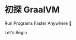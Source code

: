 # 初探 GraalVM

Run Programs Faster Anywhere 🚀

<div class="pt-12">
  <span @click="$slidev.nav.next" class="px-2 py-1 rounded cursor-pointer" hover="bg-white bg-opacity-10">
    Let's Begin <carbon:arrow-right class="inline"/>
  </span>
</div>

<div class="abs-br m-6 flex gap-2 slidev-github-logo">
  <a href="https://github.com/slidevjs/slidev" target="_blank" alt="GitHub"
    class="text-xl icon-btn opacity-50 !border-none !hover:text-white">
    <carbon-logo-github />
  </a>
</div>

<style scope>
  .slidev-github-logo {
    padding: 0px 10px 10px 0px;
  }
</style>
